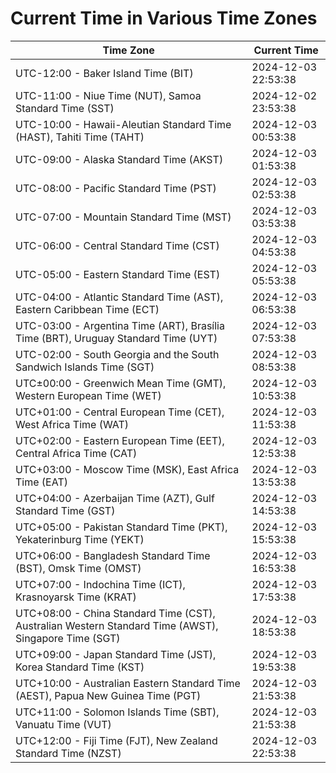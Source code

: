 # Current Time in Various Time Zones

| Time Zone | Current Time |
|-----------|--------------|
| UTC-12:00 - Baker Island Time (BIT) | 2024-12-03 22:53:38 |
| UTC-11:00 - Niue Time (NUT), Samoa Standard Time (SST) | 2024-12-02 23:53:38 |
| UTC-10:00 - Hawaii-Aleutian Standard Time (HAST), Tahiti Time (TAHT) | 2024-12-03 00:53:38 |
| UTC-09:00 - Alaska Standard Time (AKST) | 2024-12-03 01:53:38 |
| UTC-08:00 - Pacific Standard Time (PST) | 2024-12-03 02:53:38 |
| UTC-07:00 - Mountain Standard Time (MST) | 2024-12-03 03:53:38 |
| UTC-06:00 - Central Standard Time (CST) | 2024-12-03 04:53:38 |
| UTC-05:00 - Eastern Standard Time (EST) | 2024-12-03 05:53:38 |
| UTC-04:00 - Atlantic Standard Time (AST), Eastern Caribbean Time (ECT) | 2024-12-03 06:53:38 |
| UTC-03:00 - Argentina Time (ART), Brasília Time (BRT), Uruguay Standard Time (UYT) | 2024-12-03 07:53:38 |
| UTC-02:00 - South Georgia and the South Sandwich Islands Time (SGT) | 2024-12-03 08:53:38 |
| UTC±00:00 - Greenwich Mean Time (GMT), Western European Time (WET) | 2024-12-03 10:53:38 |
| UTC+01:00 - Central European Time (CET), West Africa Time (WAT) | 2024-12-03 11:53:38 |
| UTC+02:00 - Eastern European Time (EET), Central Africa Time (CAT) | 2024-12-03 12:53:38 |
| UTC+03:00 - Moscow Time (MSK), East Africa Time (EAT) | 2024-12-03 13:53:38 |
| UTC+04:00 - Azerbaijan Time (AZT), Gulf Standard Time (GST) | 2024-12-03 14:53:38 |
| UTC+05:00 - Pakistan Standard Time (PKT), Yekaterinburg Time (YEKT) | 2024-12-03 15:53:38 |
| UTC+06:00 - Bangladesh Standard Time (BST), Omsk Time (OMST) | 2024-12-03 16:53:38 |
| UTC+07:00 - Indochina Time (ICT), Krasnoyarsk Time (KRAT) | 2024-12-03 17:53:38 |
| UTC+08:00 - China Standard Time (CST), Australian Western Standard Time (AWST), Singapore Time (SGT) | 2024-12-03 18:53:38 |
| UTC+09:00 - Japan Standard Time (JST), Korea Standard Time (KST) | 2024-12-03 19:53:38 |
| UTC+10:00 - Australian Eastern Standard Time (AEST), Papua New Guinea Time (PGT) | 2024-12-03 21:53:38 |
| UTC+11:00 - Solomon Islands Time (SBT), Vanuatu Time (VUT) | 2024-12-03 21:53:38 |
| UTC+12:00 - Fiji Time (FJT), New Zealand Standard Time (NZST) | 2024-12-03 22:53:38 |
